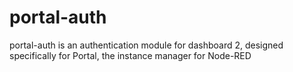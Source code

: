# portal-auth

portal-auth is an authentication module for dashboard 2, 
designed specifically for Portal, the instance manager for Node-RED